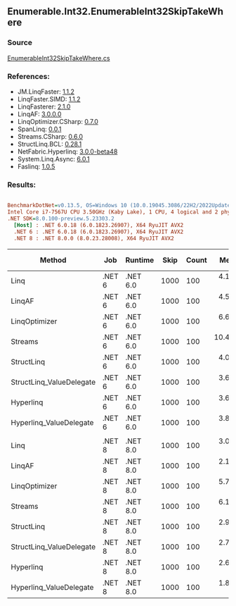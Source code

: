 ﻿## Enumerable.Int32.EnumerableInt32SkipTakeWhere

### Source
[EnumerableInt32SkipTakeWhere.cs](../LinqBenchmarks/Enumerable/Int32/EnumerableInt32SkipTakeWhere.cs)

### References:
- JM.LinqFaster: [1.1.2](https://www.nuget.org/packages/JM.LinqFaster/1.1.2)
- LinqFaster.SIMD: [1.1.2](https://www.nuget.org/packages/LinqFaster.SIMD/1.0.3)
- LinqFasterer: [2.1.0](https://www.nuget.org/packages/LinqFasterer/2.1.0)
- LinqAF: [3.0.0.0](https://www.nuget.org/packages/LinqAF/3.0.0.0)
- LinqOptimizer.CSharp: [0.7.0](https://www.nuget.org/packages/LinqOptimizer.CSharp/0.7.0)
- SpanLinq: [0.0.1](https://www.nuget.org/packages/SpanLinq/0.0.1)
- Streams.CSharp: [0.6.0](https://www.nuget.org/packages/Streams.CSharp/0.6.0)
- StructLinq.BCL: [0.28.1](https://www.nuget.org/packages/StructLinq/0.28.1)
- NetFabric.Hyperlinq: [3.0.0-beta48](https://www.nuget.org/packages/NetFabric.Hyperlinq/3.0.0-beta48)
- System.Linq.Async: [6.0.1](https://www.nuget.org/packages/System.Linq.Async/6.0.1)
- Faslinq: [1.0.5](https://www.nuget.org/packages/Faslinq/1.0.5)

### Results:
``` ini

BenchmarkDotNet=v0.13.5, OS=Windows 10 (10.0.19045.3086/22H2/2022Update)
Intel Core i7-7567U CPU 3.50GHz (Kaby Lake), 1 CPU, 4 logical and 2 physical cores
.NET SDK=8.0.100-preview.5.23303.2
  [Host] : .NET 6.0.18 (6.0.1823.26907), X64 RyuJIT AVX2
  .NET 6 : .NET 6.0.18 (6.0.1823.26907), X64 RyuJIT AVX2
  .NET 8 : .NET 8.0.0 (8.0.23.28008), X64 RyuJIT AVX2


```
|                   Method |    Job |  Runtime | Skip | Count |      Mean |     Error |    StdDev |    Median |        Ratio | RatioSD |   Gen0 | Allocated | Alloc Ratio |
|------------------------- |------- |--------- |----- |------ |----------:|----------:|----------:|----------:|-------------:|--------:|-------:|----------:|------------:|
|                     Linq | .NET 6 | .NET 6.0 | 1000 |   100 |  4.177 μs | 0.0179 μs | 0.0149 μs |  4.182 μs |     baseline |         | 0.0992 |     208 B |             |
|                   LinqAF | .NET 6 | .NET 6.0 | 1000 |   100 |  4.587 μs | 0.0210 μs | 0.0175 μs |  4.586 μs | 1.10x slower |   0.00x | 0.0153 |      40 B |  5.20x less |
|            LinqOptimizer | .NET 6 | .NET 6.0 | 1000 |   100 |  6.660 μs | 0.1733 μs | 0.4916 μs |  6.428 μs | 1.64x slower |   0.12x | 4.2496 |    8906 B | 42.82x more |
|                  Streams | .NET 6 | .NET 6.0 | 1000 |   100 | 10.476 μs | 0.2030 μs | 0.2172 μs | 10.427 μs | 2.51x slower |   0.06x | 0.4272 |     920 B |  4.42x more |
|               StructLinq | .NET 6 | .NET 6.0 | 1000 |   100 |  4.081 μs | 0.0401 μs | 0.0394 μs |  4.070 μs | 1.03x faster |   0.01x | 0.0610 |     128 B |  1.62x less |
| StructLinq_ValueDelegate | .NET 6 | .NET 6.0 | 1000 |   100 |  3.676 μs | 0.0351 μs | 0.0293 μs |  3.674 μs | 1.14x faster |   0.01x | 0.0153 |      40 B |  5.20x less |
|                Hyperlinq | .NET 6 | .NET 6.0 | 1000 |   100 |  3.638 μs | 0.0857 μs | 0.2474 μs |  3.494 μs | 1.14x faster |   0.09x | 0.0191 |      40 B |  5.20x less |
|  Hyperlinq_ValueDelegate | .NET 6 | .NET 6.0 | 1000 |   100 |  3.831 μs | 0.0520 μs | 0.0406 μs |  3.819 μs | 1.09x faster |   0.01x | 0.0153 |      40 B |  5.20x less |
|                          |        |          |      |       |           |           |           |           |              |         |        |           |             |
|                     Linq | .NET 8 | .NET 8.0 | 1000 |   100 |  3.050 μs | 0.0176 μs | 0.0165 μs |  3.045 μs |     baseline |         | 0.0992 |     208 B |             |
|                   LinqAF | .NET 8 | .NET 8.0 | 1000 |   100 |  2.149 μs | 0.0260 μs | 0.0217 μs |  2.139 μs | 1.42x faster |   0.02x | 0.0191 |      40 B |  5.20x less |
|            LinqOptimizer | .NET 8 | .NET 8.0 | 1000 |   100 |  5.793 μs | 0.0717 μs | 0.0559 μs |  5.800 μs | 1.90x slower |   0.02x | 4.2419 |    8905 B | 42.81x more |
|                  Streams | .NET 8 | .NET 8.0 | 1000 |   100 |  6.133 μs | 0.0423 μs | 0.0330 μs |  6.129 μs | 2.01x slower |   0.01x | 0.4349 |     920 B |  4.42x more |
|               StructLinq | .NET 8 | .NET 8.0 | 1000 |   100 |  2.982 μs | 0.0576 μs | 0.1110 μs |  2.931 μs | 1.02x faster |   0.04x | 0.0610 |     128 B |  1.62x less |
| StructLinq_ValueDelegate | .NET 8 | .NET 8.0 | 1000 |   100 |  2.709 μs | 0.0529 μs | 0.1080 μs |  2.656 μs | 1.13x faster |   0.04x | 0.0191 |      40 B |  5.20x less |
|                Hyperlinq | .NET 8 | .NET 8.0 | 1000 |   100 |  2.684 μs | 0.0980 μs | 0.2795 μs |  2.516 μs | 1.01x slower |   0.10x | 0.0191 |      40 B |  5.20x less |
|  Hyperlinq_ValueDelegate | .NET 8 | .NET 8.0 | 1000 |   100 |  1.860 μs | 0.0140 μs | 0.0124 μs |  1.861 μs | 1.64x faster |   0.01x | 0.0191 |      40 B |  5.20x less |

